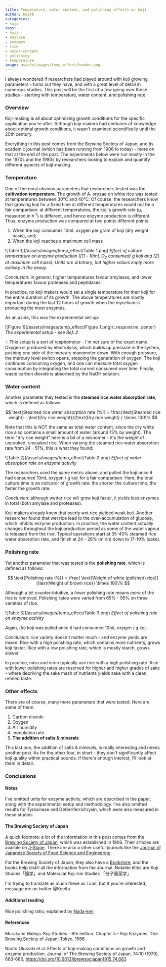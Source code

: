 ```yaml
---
title: Temperature, water content, and polishing effects on koji
author: keith
categories:
- koji
tags:
- koji
- amylase
- enzymes
- rice
- water-content
- polishing
- temperature
image: assets/images/temp_effect/header.png
---
```


I always wondered if researchers had played around with koji growing parameters - turns out they have, and with a great level of detail in numerous studies. This post will be the first of a few going over these studies - starting with temperature, water content, and polishing rate.

### Overview

Koji-making is all about optimizing growth conditions for the specific application you're after. Although koji-makers had centuries of knowledge about optimal growth conditions, it wasn't examined  scientifically until the 20th century.

Everything in this post comes from the Brewing Society of Japan, and its academic journal (which has been running from 1906 to today)  - more on that at the end of the post. The experiments below were run mostly in the the 1970s and the 1980s by researchers looking to explain and quantify different aspects of koji-making.

### Temperature

One of the most obvious parameters that researchers tested was the **cultivation temperature**. The growth of A. oryzae on white rice was tested at temperatures between 30°C and 40°C. Of course, the researchers know that growing koji for a fixed time at different temperatures would not be a fair comparison: at different temperatures, the koji's growth rate (μ, measured in h<sup>-1</sup>) is different, and hence enzyme production is different. Thus, enzyme production was compared at two points different points:

1. When the koji consumes 10mL oxygen per gram of koji (dry weight basis), and;
2. When the koji reaches a maximum cell mass

![Table 1](/assets/images/temp_effect/Table 1.png)
*Effect of culture temperature on enzyme production ([1] - 10mL O<sub>2</sub> consumed/ g koji and [2] at maximum cell mass). Units are arbitrary, but higher values imply more activity in the assay.*

*Conclusion:* in general, higher temperatures favour amylases, and lower temperatures favour proteases and peptidases.

In practice, no koji makers would set a single temperature for their koji for the entire duration of its growth. The above temperatures are mostly important during the last 12 hours of growth when the mycelium is producing the most enzymes.

As an aside, this was the experimental set-up:

![Figure 1](/assets/images/temp_effect/Figure 1.png){:.responsive .center}
*The experimental setup - see Ref. 2*

<div class="callout">
💡 This setup is a sort of respirometer - I'm not sure of the exact name. Oxygen is produced by electrolysis, which builds up pressure in the system, pushing one side of the mercury manometer down. With enough pressure, the mercury level switch opens, stopping the generation of oxygen. The koji continues consuming oxygen, and one can measure total oxygen consumption by integrating the total current consumed over time. Finally, waste carbon dioxide is absorbed by the NaOH solution.
</div>

### Water content

Another parameter they tested is the **steamed rice water absorption rate**, which is defined as follows:

$$
\text{Steamed rice water absorption rate (%)} = \frac{\text{Steamed rice weight} - \text{Dry rice weight}}{\text{Dry rice weight} }   \times 100\%
$$

Note that this is NOT the same as total water content, since the dry white rice also contains a small amount of water (around 15% by weight). The term "dry rice weight" here is a bit of a misnomer - it's the weight of uncooked, unsoaked rice. When varying the steamed rice water absorption rate from 24 - 51%, this is what they found:

![Table 2](/assets/images/temp_effect/Table 2.png)
*Effect of water absorption rate on enzyme activity*

The researchers used the same metric above, and pulled the koji once it had consumed 10mL oxygen / g koji for a fair comparison. Here, the total culture time is an indicator of growth rate: the shorter the culture time, the faster the growth rate.

*Conclusion:* although wetter rice will grow koji faster, it yields less enzymes in total (both amylase and proteases).

Koji makers already knew that overly wet rice yielded weak koji. Another researcher found that wet rice lead to the over-accumulation of glucose, which inhibits enzyme production. In practice, the water content actually changes throughout the koji production period as some of the water vapour is released from the rice. Typical operations start at 35-40% steamed rice water absorption rate, and finish at 24 - 28% (mirin) down to 17-19% (sake).

### Polishing rate

Yet another parameter that was tested is the **polishing rate**, which is defined as follows:

$$
\text{Polishing rate (%)} = \frac{ \text{Weight of white (polished) rice}}{\text{Weight of brown rice}} \times 100\%
$$

Although a bit counter-intuitive, a *lower* polishing rate means *more* of the rice is removed.  Polishing rates were varied from 65% - 95% on three varieties of rice.


![Table 3](/assets/images/temp_effect/Table 3.png)
*Effect of polishing rate on enzyme activity*

Again, the koji was pulled once it had consumed 10mL oxygen / g koji.

*Conclusion:* rice variety doesn't matter much - and enzyme yields are mixed. Rice with a high polishing rate, which contains more nutrients, grows koji faster. Rice with a low polishing rate, which is mostly starch, grows slower.

In practice, miso and mirin typically use rice with a high polishing rate. Rice with lower polishing rates are reserved for higher and higher grades of sake - where depriving the sake mash of nutrients yields sake with a clean, refined taste.

### Other effects

There are of course, many more parameters that were tested. Here are some of them:

1. Carbon dioxide
2. Oxygen
3. Air humidity
4. Inoculation rate
5. **The addition of salts & minerals**

This last one, the addition of salts & minerals, is really interesting and needs another post. As for the other four, in short - they don't significantly affect koji quality within practical bounds. If there's enough interest, I'll look at them in detail.

### Conclusions

#### Notes

I've omitted units for enzyme activity, which are described in the paper, along with the experimental setup and methodology. I've also omitted results for Tyrosinase and Deferriferrichrysin, which were also measured in these studies.

#### The Brewing Society of Japan

A quick footnote: a lot of the information in this post comes from the [Brewing Society of Japan](https://www.jozo.or.jp/en/about/), which was established in 1906. Their articles are availble on [J-Stage](https://www.jstage.jst.go.jp/browse/jbrewsocjapan/-char/en). There are also a other useful journals like the [Journal of Japanese Society of Food Science and Engineering](https://www.jstage.jst.go.jp/browse/nskkk/-char/ja).

For the Brewing Society of Japan, they also have a [Bookstore](https://www.jozo.or.jp/booksales/), and the books help distill all the information from the Journal. Notable titles are Koji Studies「麹学」and Molecular Koji-kin Studies 「分子麹菌学」

I'm trying to translate as much these as I can, but if you're interested, message me on twitter @Keeifa

#### Additional reading

Rice polishing ratio, explained by [Nada-ken](http://www.nada-ken.com/main/en/index_s/84.html)

#### References

Murakami Hideya. Koji Studies - 6th edition. Chapter 5 - Koji Enzymes. The Brewing Society of Japan: Tokyo, 1986.

Naoto Okazaki et al. Effects of koji-making conditions on growth and enzyme production. Journal of The Brewing Society of Japan, 74:10 (1979), 683-686, https://doi.org/10.6013/jbrewsocjapan1915.74.683
